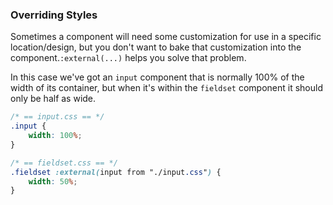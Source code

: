 ### Overriding Styles

Sometimes a component will need some customization for use in a specific location/design, but you don't want to bake that customization into the component.`:external(...)` helps you solve that problem.

In this case we've got an `input` component that is normally 100% of the width of its container, but when it's within the `fieldset` component it should only be half as wide.

```css
/* == input.css == */
.input {
    width: 100%;
}

/* == fieldset.css == */
.fieldset :external(input from "./input.css") {
    width: 50%;
}
```
